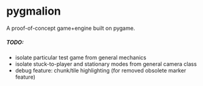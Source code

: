 # pygmalion

A proof-of-concept game+engine built on pygame.

##### TODO:
 - isolate particular test game from general mechanics
 - isolate stuck-to-player and stationary modes from general camera class
 - debug feature: chunk/tile highlighting (for removed obsolete marker feature)
